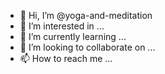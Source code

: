 - 👋 Hi, I’m @yoga-and-meditation
- 👀 I’m interested in ...
- 🌱 I’m currently learning ...
- 💞️ I’m looking to collaborate on ...
- 📫 How to reach me ...
